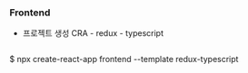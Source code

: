 ### Frontend

- 프로젝트 생성 CRA - redux - typescript
  ```Bash
$ npx create-react-app frontend --template redux-typescript
```
